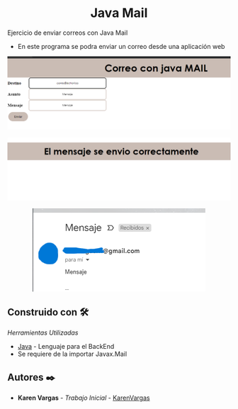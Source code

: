 <h1 align="center"> Java Mail</h1>
Ejercicio de enviar correos con Java Mail

* En este programa se podra enviar un correo desde una aplicación web

<p align="center"><img src="./Img_README/MAIL01.png"/></p> 
<p align="center"><img src="./Img_README/MAIL02.png"/></p> 
<p align="center"><img src="./Img_README/MAIL03.png"/></p> 


## Construido con 🛠️

_Herramientas Utilizadas_

* [Java](https://www.java.com/es/) - Lenguaje para el BackEnd
* Se requiere de la importar Javax.Mail

## Autores ✒️

* **Karen Vargas** - *Trabajo Inicial* - [KarenVargas](https://github.com/Karen11Vargas)

